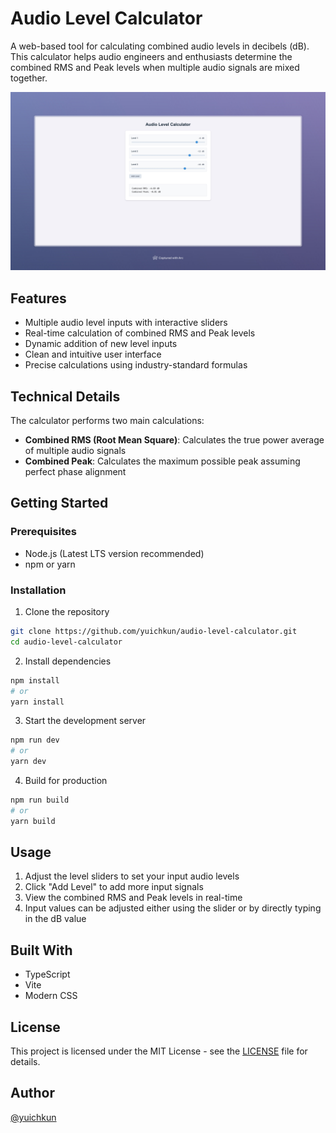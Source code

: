 # Audio Level Calculator

A web-based tool for calculating combined audio levels in decibels (dB). This calculator helps audio engineers and enthusiasts determine the combined RMS and Peak levels when multiple audio signals are mixed together.

![Audio Level Calculator Screenshot](./screenshot.jpeg)

## Features

- Multiple audio level inputs with interactive sliders
- Real-time calculation of combined RMS and Peak levels
- Dynamic addition of new level inputs
- Clean and intuitive user interface
- Precise calculations using industry-standard formulas

## Technical Details

The calculator performs two main calculations:
- **Combined RMS (Root Mean Square)**: Calculates the true power average of multiple audio signals
- **Combined Peak**: Calculates the maximum possible peak assuming perfect phase alignment

## Getting Started

### Prerequisites

- Node.js (Latest LTS version recommended)
- npm or yarn

### Installation

1. Clone the repository
```bash
git clone https://github.com/yuichkun/audio-level-calculator.git
cd audio-level-calculator
```

2. Install dependencies
```bash
npm install
# or
yarn install
```

3. Start the development server
```bash
npm run dev
# or
yarn dev
```

4. Build for production
```bash
npm run build
# or
yarn build
```

## Usage

1. Adjust the level sliders to set your input audio levels
2. Click "Add Level" to add more input signals
3. View the combined RMS and Peak levels in real-time
4. Input values can be adjusted either using the slider or by directly typing in the dB value

## Built With

- TypeScript
- Vite
- Modern CSS

## License

This project is licensed under the MIT License - see the [LICENSE](LICENSE) file for details.

## Author

[@yuichkun](https://github.com/yuichkun) 